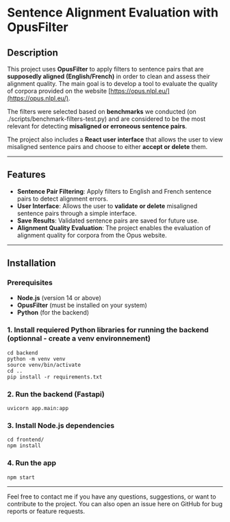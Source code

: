 # Sentence Alignment Evaluation with OpusFilter

## Description

This project uses **OpusFilter** to apply filters to sentence pairs that are **supposedly aligned (English/French)** in order to clean and assess their alignment quality. The main goal is to develop a tool to evaluate the quality of corpora provided on the website [https://opus.nlpl.eu/](https://opus.nlpl.eu/).

The filters were selected based on **benchmarks** we conducted (on ./scripts/benchmark-filters-test.py) and are considered to be the most relevant for detecting **misaligned or erroneous sentence pairs**.

The project also includes a **React user interface** that allows the user to view misaligned sentence pairs and choose to either **accept or delete** them.

---

## Features

- **Sentence Pair Filtering**: Apply filters to English and French sentence pairs to detect alignment errors.
- **User Interface**: Allows the user to **validate or delete** misaligned sentence pairs through a simple interface.
- **Save Results**: Validated sentence pairs are saved for future use.
- **Alignment Quality Evaluation**: The project enables the evaluation of alignment quality for corpora from the Opus website.

---

## Installation

### Prerequisites

- **Node.js** (version 14 or above)
- **OpusFilter** (must be installed on your system)
- **Python** (for the backend)

### 1. Install requiered Python libraries for running the backend (optionnal - create a venv environnement)

```
cd backend
python -m venv venv
source venv/bin/activate
cd ..
pip install -r requirements.txt
```

### 2. Run the backend (Fastapi)

```
uvicorn app.main:app
```

### 3. Install Node.js dependencies

```
cd frontend/
npm install
```

### 4. Run the app

```
npm start
```

---

Feel free to contact me if you have any questions, suggestions, or want to contribute to the project.
You can also open an issue here on GitHub for bug reports or feature requests.
